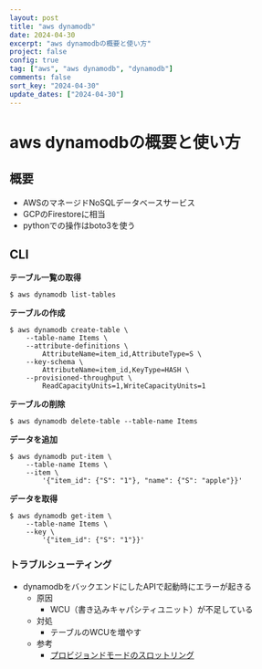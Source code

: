 ```yaml
---
layout: post
title: "aws dynamodb"
date: 2024-04-30
excerpt: "aws dynamodbの概要と使い方"
project: false
config: true
tag: ["aws", "aws dynamodb", "dynamodb"]
comments: false
sort_key: "2024-04-30"
update_dates: ["2024-04-30"]
---
```


# aws dynamodbの概要と使い方

## 概要
 - AWSのマネージドNoSQLデータベースサービス
 - GCPのFirestoreに相当
 - pythonでの操作はboto3を使う

## CLI

**テーブル一覧の取得**
```console
$ aws dynamodb list-tables
```

**テーブルの作成**
```console
$ aws dynamodb create-table \
    --table-name Items \
    --attribute-definitions \
        AttributeName=item_id,AttributeType=S \
    --key-schema \
        AttributeName=item_id,KeyType=HASH \
    --provisioned-throughput \
        ReadCapacityUnits=1,WriteCapacityUnits=1
```

**テーブルの削除**
```console
$ aws dynamodb delete-table --table-name Items
```

**データを追加**
```console
$ aws dynamodb put-item \
    --table-name Items \
    --item \
        '{"item_id": {"S": "1"}, "name": {"S": "apple"}}'
```

**データを取得**
```console
$ aws dynamodb get-item \
    --table-name Items \
    --key \
        '{"item_id": {"S": "1"}}'
```

### トラブルシューティング

 - dynamodbをバックエンドにしたAPIで起動時にエラーが起きる
   - 原因
     - WCU（書き込みキャパシティユニット）が不足している
   - 対処
     - テーブルのWCUを増やす
   - 参考
     - [プロビジョンドモードのスロットリング](https://docs.aws.amazon.com/ja_jp/amazondynamodb/latest/developerguide/TroubleshootingThrottling-common-issues.html)
